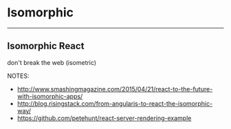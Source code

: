 <!--
{
  "className": "Slide--title"
}
-->

# Isomorphic

---

## Isomorphic React

don't break the web (isometric)

NOTES:

* http://www.smashingmagazine.com/2015/04/21/react-to-the-future-with-isomorphic-apps/
* http://blog.risingstack.com/from-angularjs-to-react-the-isomorphic-way/
* https://github.com/petehunt/react-server-rendering-example
